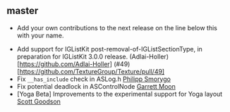 ## master

* Add your own contributions to the next release on the line below this with your name.
- Add support for IGListKit post-removal-of-IGListSectionType, in preparation for IGListKit 3.0.0 release. (Adlai-Holler)[https://github.com/Adlai-Holler] (#49)[https://github.com/TextureGroup/Texture/pull/49]
- Fix `__has_include` check in ASLog.h [Philipp Smorygo](Philipp.Smorygo@jetbrains.com)
- Fix potential deadlock in ASControlNode [Garrett Moon](https://github.com/garrettmoon)
- [Yoga Beta] Improvements to the experimental support for Yoga layout [Scott Goodson](appleguy)